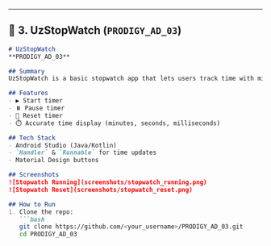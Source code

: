 ---

## 📌 3. UzStopWatch (`PRODIGY_AD_03`)

```markdown
# UzStopWatch
**PRODIGY_AD_03**

## Summary
UzStopWatch is a basic stopwatch app that lets users track time with minutes, seconds, and milliseconds. It supports Start, Pause, and Reset functionalities.

## Features
- ▶️ Start timer  
- ⏸️ Pause timer  
- 🔄 Reset timer  
- ⏱️ Accurate time display (minutes, seconds, milliseconds)  

## Tech Stack
- Android Studio (Java/Kotlin)  
- `Handler` & `Runnable` for time updates  
- Material Design buttons  

## Screenshots
![Stopwatch Running](screenshots/stopwatch_running.png)  
![Stopwatch Reset](screenshots/stopwatch_reset.png)  

## How to Run
1. Clone the repo:
   ```bash
   git clone https://github.com/<your_username>/PRODIGY_AD_03.git
   cd PRODIGY_AD_03
